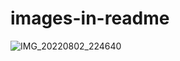 # images-in-readme

![IMG_20220802_224640](https://user-images.githubusercontent.com/101566510/182446806-fabc5fe0-505c-4880-90b8-d0ffbf1a1f61.jpg)

